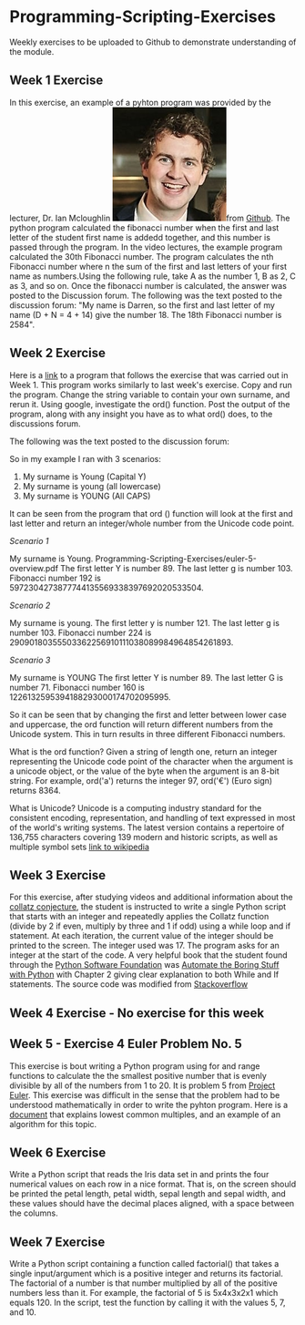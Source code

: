 # Programming-Scripting-Exercises #

Weekly exercises to be uploaded to Github to demonstrate understanding of the module.

## Week 1 Exercise ##

In this exercise, an example of a pyhton program was provided by the lecturer, Dr. Ian Mcloughlin ![Dr Ian Mcloughlin](lecturer.jpg)from [Github](https://github.com/ianmcloughlin/python-fib/blob/master/fib.py).
The python program calculated the fibonacci number when the first and last letter of the student first name is addedd together, and this number is passed through the program.  In the video lectures, the example program calculated the 30th Fibonacci number. The program  calculates the nth Fibonacci number where n the sum of the first and last letters of your first name as numbers.Using the following rule, take A as the number 1, B as 2, C as 3, and so on. Once the fibonacci number is calculated, the answer was posted to the Discussion forum.  The following was the text posted to the discussion forum: "My name is Darren, so the first and last letter of my name (D + N = 4 + 14) give the number  18. The 18th Fibonacci number is 2584".

## Week 2 Exercise ##


Here is a [link](https://github.com/ianmcloughlin/python-fib/blob/master/fibname.py) to a program that follows the exercise that was carried out in Week 1. This program works similarly to last week's exercise. Copy and run the program. Change the string variable to contain your own surname, and rerun it. Using google, investigate the ord() function.  Post the output of the program, along with any insight you have as to what ord() does, to the discussions forum.

The following was the text posted to the discussion forum:

So in my example I ran with 3 scenarios:

1.    My surname is Young (Capital Y)
2.    My surname is young (all lowercase) 
3.    My surname is YOUNG (All CAPS)

It can be seen from the program that ord () function will look at the first and last letter and return an integer/whole number from the Unicode code point.

*Scenario 1*

My surname is Young.
Programming-Scripting-Exercises/euler-5-overview.pdf The first letter Y is number 89.
The last letter g is number 103.
Fibonacci number 192 is 5972304273877744135569338397692020533504.
 
*Scenario 2*

My surname is young.
The first letter y is number 121.
The last letter g is number 103.
Fibonacci number 224 is 29090180355503362256910111038089984964854261893.

*Scenario 3*

My surname is YOUNG
The first letter Y is number 89.
The last letter G is number 71.
Fibonacci number 160 is 1226132595394188293000174702095995.

So it can be seen that by changing the first and letter between lower case and uppercase, the ord function will return different numbers from the Unicode system. This in turn results in three different Fibonacci numbers.

What is the ord function?
Given a string of length one, return an integer representing the Unicode code point of the character when the argument is a unicode object, or the value of the byte when the argument is an 8-bit string. For example, ord('a') returns the integer 97, ord('€') (Euro sign) returns 8364.

What is Unicode? 
Unicode is a computing industry standard for the consistent encoding, representation, and handling of text expressed in most of the world's writing systems. The latest version contains a repertoire of 136,755 characters covering 139 modern and historic scripts, as well as multiple symbol sets [link to wikipedia](https://en.wikipedia.org/wiki/Unicode)

## Week 3 Exercise ##

For this exercise, after studying videos and additional information about the [collatz conjecture](https://en.wikipedia.org/wiki/Collatz_conjecture), the student is instructed to write  a single Python script that starts with an integer and repeatedly applies the Collatz function (divide by 2 if even, multiply by three and 1 if odd) using a while loop and if statement. At each iteration, the current value of the integer should be printed to the screen. The integer used was 17. The program asks for an integer at the start of the code. A very helpful book that the student found through the [Python Software Foundation](https://www.python.org/) was [Automate the Boring Stuff with Python](https://automatetheboringstuff.com/chapter2/) with Chapter 2 giving clear explanation to both While and If statements. The source code was modified from [Stackoverflow]( https://stackoverflow.com/questions/13366830/collatz-conjecture-sequence)

## Week 4 Exercise - No exercise for this week ##

## Week 5 - Exercise 4 Euler Problem No. 5 ##

This exercise is bout writing a Python program using for and range functions to calculate the the smallest positive number that is evenly divisible by all of the numbers from 1 to 20.  It is problem 5 from [Project Euler](https://projecteuler.net/problem=5). This exercise was difficult in the sense that the problem had to be understood mathematically in order to write the pyhton program. Here is a [document](Programming-Scripting-Exercises/euler-5-overview.pdf) that explains lowest common multiples, and an example of an algorithm for this topic.

## Week 6 Exercise ##

Write a Python script that reads the Iris data set in and prints the four numerical values on each row in a nice format. That is, on the screen should be printed the petal length, petal width, sepal length and sepal width, and these values should have the decimal places aligned, with a space between the columns.

## Week 7 Exercise ##

Write a Python script containing a function called factorial() that takes a single input/argument which is a positive integer and returns its factorial. The factorial of a number is that number multiplied by all of the positive numbers less than it. For example, the factorial of 5 is 5x4x3x2x1 which equals 120. In the script, test the function by calling it with the values 5, 7, and 10.
